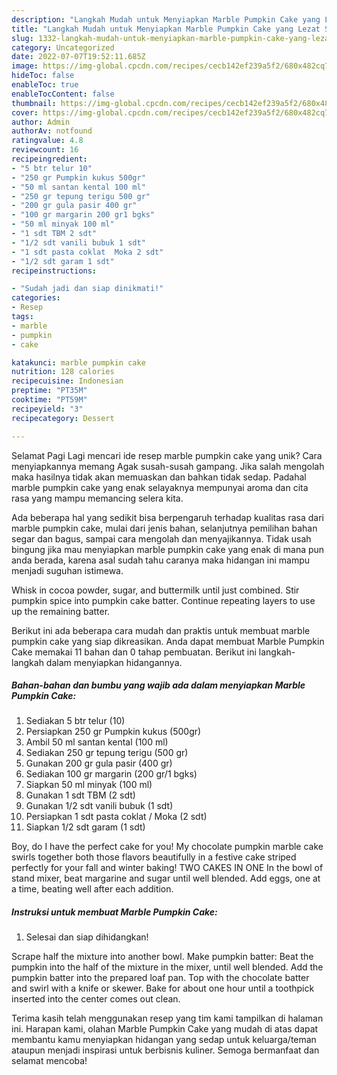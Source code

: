 ```yaml
---
description: "Langkah Mudah untuk Menyiapkan Marble Pumpkin Cake yang Lezat Sekali, Mantap"
title: "Langkah Mudah untuk Menyiapkan Marble Pumpkin Cake yang Lezat Sekali, Mantap"
slug: 1332-langkah-mudah-untuk-menyiapkan-marble-pumpkin-cake-yang-lezat-sekali-mantap
category: Uncategorized
date: 2022-07-07T19:52:11.685Z
image: https://img-global.cpcdn.com/recipes/cecb142ef239a5f2/680x482cq70/marble-pumpkin-cake-foto-resep-utama.jpg
hideToc: false
enableToc: true
enableTocContent: false
thumbnail: https://img-global.cpcdn.com/recipes/cecb142ef239a5f2/680x482cq70/marble-pumpkin-cake-foto-resep-utama.jpg
cover: https://img-global.cpcdn.com/recipes/cecb142ef239a5f2/680x482cq70/marble-pumpkin-cake-foto-resep-utama.jpg
author: Admin
authorAv: notfound
ratingvalue: 4.8
reviewcount: 16
recipeingredient:
- "5 btr telur 10"
- "250 gr Pumpkin kukus 500gr"
- "50 ml santan kental 100 ml"
- "250 gr tepung terigu 500 gr"
- "200 gr gula pasir 400 gr"
- "100 gr margarin 200 gr1 bgks"
- "50 ml minyak 100 ml"
- "1 sdt TBM 2 sdt"
- "1/2 sdt vanili bubuk 1 sdt"
- "1 sdt pasta coklat  Moka 2 sdt"
- "1/2 sdt garam 1 sdt"
recipeinstructions:

- "Sudah jadi dan siap dinikmati!"
categories:
- Resep
tags:
- marble
- pumpkin
- cake

katakunci: marble pumpkin cake 
nutrition: 128 calories
recipecuisine: Indonesian
preptime: "PT35M"
cooktime: "PT59M"
recipeyield: "3"
recipecategory: Dessert

---
```



Selamat Pagi Lagi mencari ide resep marble pumpkin cake yang unik? Cara menyiapkannya memang Agak susah-susah gampang. Jika salah mengolah maka hasilnya tidak akan memuaskan dan bahkan tidak sedap. Padahal marble pumpkin cake yang enak selayaknya mempunyai aroma dan cita rasa yang mampu memancing selera kita.


Ada beberapa hal yang sedikit bisa berpengaruh terhadap kualitas rasa dari marble pumpkin cake, mulai dari jenis bahan, selanjutnya pemilihan bahan segar dan bagus, sampai cara mengolah dan menyajikannya. Tidak usah bingung jika mau menyiapkan marble pumpkin cake yang enak di mana pun anda berada, karena asal sudah tahu caranya maka hidangan ini mampu menjadi suguhan istimewa.

Whisk in cocoa powder, sugar, and buttermilk until just combined. Stir pumpkin spice into pumpkin cake batter. Continue repeating layers to use up the remaining batter.


Berikut ini ada beberapa cara mudah dan praktis untuk membuat marble pumpkin cake yang siap dikreasikan. Anda dapat membuat Marble Pumpkin Cake memakai 11 bahan dan 0 tahap pembuatan. Berikut ini langkah-langkah dalam menyiapkan hidangannya.

<!--inarticleads1-->

##### Bahan-bahan dan bumbu yang wajib ada dalam menyiapkan Marble Pumpkin Cake:

1. Sediakan 5 btr telur (10)
1. Persiapkan 250 gr Pumpkin kukus (500gr)
1. Ambil 50 ml santan kental (100 ml)
1. Sediakan 250 gr tepung terigu (500 gr)
1. Gunakan 200 gr gula pasir (400 gr)
1. Sediakan 100 gr margarin (200 gr/1 bgks)
1. Siapkan 50 ml minyak (100 ml)
1. Gunakan 1 sdt TBM (2 sdt)
1. Gunakan 1/2 sdt vanili bubuk (1 sdt)
1. Persiapkan 1 sdt pasta coklat / Moka (2 sdt)
1. Siapkan 1/2 sdt garam (1 sdt)


Boy, do I have the perfect cake for you! My chocolate pumpkin marble cake swirls together both those flavors beautifully in a festive cake striped perfectly for your fall and winter baking! TWO CAKES IN ONE In the bowl of stand mixer, beat margarine and sugar until well blended. Add eggs, one at a time, beating well after each addition. 

<!--inarticleads2-->

##### Instruksi untuk membuat Marble Pumpkin Cake:


1. Selesai dan siap dihidangkan!

Scrape half the mixture into another bowl. Make pumpkin batter: Beat the pumpkin into the half of the mixture in the mixer, until well blended. Add the pumpkin batter into the prepared loaf pan. Top with the chocolate batter and swirl with a knife or skewer. Bake for about one hour until a toothpick inserted into the center comes out clean. 

Terima kasih telah menggunakan resep yang tim kami tampilkan di halaman ini. Harapan kami, olahan Marble Pumpkin Cake yang mudah di atas dapat membantu kamu menyiapkan hidangan yang sedap untuk keluarga/teman ataupun menjadi inspirasi untuk berbisnis kuliner. Semoga bermanfaat dan selamat mencoba!
